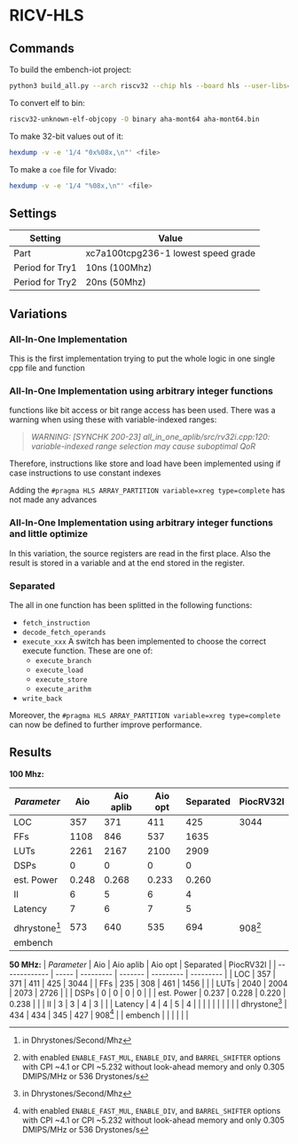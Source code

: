 # RICV-HLS

## Commands

To build the embench-iot project:

```sh
python3 build_all.py --arch riscv32 --chip hls --board hls --user-libs="-lm" --builddir build
```

To convert elf to bin:

```sh
riscv32-unknown-elf-objcopy -O binary aha-mont64 aha-mont64.bin
```

To make 32-bit values out of it:

```sh
hexdump -v -e '1/4 "0x%08x,\n"' <file>
```

To make a `coe` file for Vivado:

```sh
hexdump -v -e '1/4 "%08x,\n"' <file>
```

## Settings

| Setting         | Value                               |
| --------------- | ----------------------------------- |
| Part            | xc7a100tcpg236-1 lowest speed grade |
| Period for Try1 | 10ns (100Mhz)                       |
| Period for Try2 | 20ns (50Mhz)                        |

## Variations

### All-In-One Implementation

This is the first implementation trying to put the whole logic in one single cpp file and function

### All-In-One Implementation using arbitrary integer functions

functions like bit access or bit range access has been used.
There was a warning when using these with variable-indexed ranges:

> *WARNING: [SYNCHK 200-23] all_in_one_aplib/src/rv32i.cpp:120: variable-indexed range selection may cause suboptimal QoR*

Therefore, instructions like store and load have been implemented using if case instructions to use constant indexes

Adding the `#pragma HLS ARRAY_PARTITION variable=xreg type=complete` has not made any advances

### All-In-One Implementation using arbitrary integer functions and little optimize

In this variation, the source registers are read in the first place. Also the result is stored in a variable and at the end stored in the register.

### Separated

The all in one function has been splitted in the following functions:
- `fetch_instruction`
- `decode_fetch_operands`
- `execute_xxx` A switch has been implemented to choose the correct execute function. These are one of:
  - `execute_branch`
  - `execute_load`
  - `execute_store`
  - `execute_arithm`
- `write_back`

Moreover, the `#pragma HLS ARRAY_PARTITION variable=xreg type=complete` can now be defined to further improve performance.

## Results

**100 Mhz:**

| *Parameter*   | Aio   | Aio aplib | Aio opt | Separated | PiocRV32I |
| ------------- | ----- | --------- | ------- | --------- | --------- |
| LOC           | 357   | 371       | 411     | 425       | 3044      |
| FFs           | 1108  | 846       | 537     | 1635      |           |
| LUTs          | 2261  | 2167      | 2100    | 2909      |           |
| DSPs          | 0     | 0         | 0       | 0         |           |
| est. Power    | 0.248 | 0.268     | 0.233   | 0.260     |           |
| II            | 6     | 5         | 6       | 4         |           |
| Latency       | 7     | 6         | 7       | 5         |           |
|               |       |           |         |           |           |
| dhrystone[^1] | 573   | 640       | 535     | 694       | 908[^2]   |
| embench       |       |           |         |           |           |

**50 MHz:**
| *Parameter*   | Aio   | Aio aplib | Aio opt | Separated | PiocRV32I |
| ------------- | ----- | --------- | ------- | --------- | --------- |
| LOC           | 357   | 371       | 411     | 425       | 3044      |
| FFs           | 235   | 308       | 461     | 1456      |           |
| LUTs          | 2040  | 2004      | 2073    | 2726      |           |
| DSPs          | 0     | 0         | 0       | 0         |           |
| est. Power    | 0.237 | 0.228     | 0.220   | 0.238     |           |
| II            | 3     | 3         | 4       | 3         |           |
| Latency       | 4     | 4         | 5       | 4         |           |
|               |       |           |         |           |           |
| dhrystone[^1] | 434   | 434       | 345     | 427       | 908[^2]   |
| embench       |       |           |         |           |           |

[^1]: in Dhrystones/Second/Mhz

[^2]: with enabled `ENABLE_FAST_MUL`, `ENABLE_DIV`, and `BARREL_SHIFTER` options with CPI ~4.1 or CPI ~5.232 without look-ahead memory and only 0.305 DMIPS/MHz or 536 Drystones/s
